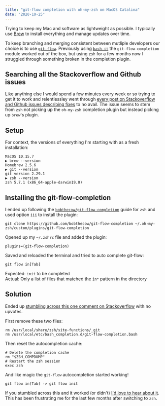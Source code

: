 ```yaml
---
title: "git-flow completion with oh-my-zsh on MacOS Catalina"
date: "2020-10-25"
---
```


Trying to keep my Mac and software as lightweight as possible. I typically use [Brew](https://brew.sh/) to install everything and manage updates over time.

To keep branching and merging consistent between mutliple developers our choice is to use [`git-flow`](https://nvie.com/posts/a-successful-git-branching-model/). Previously using [`bash-it`](https://github.com/Bash-it/bash-it) the `git-flow-completion` module worked out of the box, but using `zsh` for a few months now I struggled through something broken in the completion plugin.

## Searching all the Stackoverflow and Github issues

Like anything else I would spend a few minutes every week or so trying to get it to work and relentlessley went through [every post on Stackoverflow and Github issues describing fixes](https://www.google.com/search?q=git-flow+completion+with+oh-my-zsh) to no avail. The issue seems to stem from `zsh` not picking up the `oh-my-zsh` completion plugin but instead picking up `brew`'s plugin.

## Setup

For context, the versions of everything I'm starting with as a fresh installation:

```
MacOS 10.15.7
▶ brew --version       
Homebrew 2.5.6
▶ git --version
git version 2.29.1
▶ zsh --version
zsh 5.7.1 (x86_64-apple-darwin19.0)
```

## Installing the git-flow-completion

I ended up following the [`bobthecow/git-flow-completion`](https://github.com/bobthecow/git-flow-completion#installation-for-zsh) guide for `zsh` and used option `iii` to install the plugin:

```
git clone https://github.com/bobthecow/git-flow-completion ~/.oh-my-zsh/custom/plugins/git-flow-completion
```

Opened up my `~/.zshrc` file and added the plugin:

```
plugins=(git-flow-completion)
```

Saved and reloaded the terminal and tried to auto complete git-flow:

```
git flow in[Tab]
```

Expected: `init` to be completed  
Actual: Only a list of files that matched the `in*` pattern in the directory  

## Solution

Ended up [stumbling across this one comment on Stackoverflow](https://stackoverflow.com/a/63795166) with no upvotes.

First remove these two files:

```
rm /usr/local/share/zsh/site-functions/_git
rm /usr/local/etc/bash_completion.d/git-flow-completion.bash
```

Then reset the autocompletion cache:

```
# Delete the completion cache
rm "$ZSH_COMPDUMP"
# Restart the zsh session
exec zsh
```

And like magic the `git-flow` autocompletion started working!

```
git flow in[Tab] -> git flow init
```

If you stumbled across this and it worked (or didn't) [I'd love to hear about it](https://twitter.com/nickdenardis). This has been frustrating me for the last few months after switching to `zsh`.
